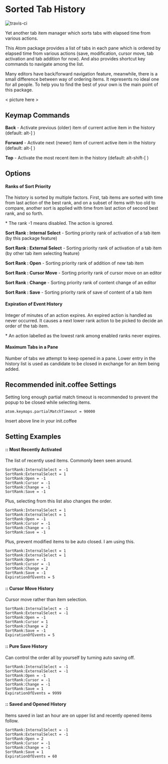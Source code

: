 # Sorted Tab History

![travis-ci](https://travis-ci.org/kataho/sorted-tab-history.svg?branch=master)

Yet another tab item manager which sorts tabs with elapsed time from various actions.

This Atom package provides a list of tabs in each pane which is ordered by elapsed time from various actions
(save, modification, cursor move, tab activation and tab addition for now).
And also provides shortcut key commands to navigate among the list.

Many editors have back/forward navigation feature, meanwhile, there is a small difference between
way of ordering items. It represents no ideal one for all people.
To help you to find the best of your own is the main point of this package.

< picture here >

## Keymap Commands

**Back**  - Activate previous (older) item of current active item in the history (default: alt-] )

**Forward** - Activate next (newer) item of current active item in the history (default: alt-[ )

**Top** - Activate the most recent item in the history (default: alt-shift-[ )

## Options

#### Ranks of Sort Priority

The history is sorted by multiple factors. First, tab items are sorted with time from last action of the best rank,
and on a subset of items with too old to compare, another sort is applied with time from last action of second best rank, and so forth.

\* The rank -1 means disabled. The action is ignored.

**Sort Rank : Internal Select** - Sorting priority rank of activation of a tab item (by this package feature)

**Sort Rank : External Select** - Sorting priority rank of activation of a tab item (by other tab item selecting feature)

**Sort Rank : Open** - Sorting priority rank of addition of new tab item

**Sort Rank : Cursor Move** - Sorting priority rank of cursor move on an editor

**Sort Rank : Change** - Sorting priority rank of content change of an editor

**Sort Rank : Save** - Sorting priority rank of save of content of a tab item

#### Expiration of Event History

Integer of minutes of an action expires. An expired action is handled as never occurred.
It causes a next lower rank action to be picked to decide an order of the tab item.

\* An action labelled as the lowest rank among enabled ranks never expires.

#### Maximum Tabs in a Pane

Number of tabs we attempt to keep opened in a pane. Lower entry in the history list is used as candidate to be closed in exchange for an item being added.

## Recommended init.coffee Settings

Setting long enough partial match timeout is recommended to prevent the popup to be closed while selecting items.

    atom.keymaps.partialMatchTimeout = 90000

Insert above line in your init.coffee

## Setting Examples

#### :: Most Recently Activated

The list of recently used items. Commonly been seen around.

    SortRank:InternalSelect = -1
    SortRank:ExternalSelect = 1
    SortRank:Open = -1
    SortRank:Cursor = -1
    SortRank:Change = -1
    SortRank:Save = -1

Plus, selecting from this list also changes the order.

    SortRank:InternalSelect = 1
    SortRank:ExternalSelect = 1
    SortRank:Open = -1
    SortRank:Cursor = -1
    SortRank:Change = -1
    SortRank:Save = -1

Plus, prevent modified items to be auto closed. I am using this.

    SortRank:InternalSelect = 1
    SortRank:ExternalSelect = 1
    SortRank:Open = -1
    SortRank:Cursor = -1
    SortRank:Change = 2
    SortRank:Save = -1
    ExpirationOfEvents = 5

#### :: Cursor Move History

Cursor move rather than item selection.

    SortRank:InternalSelect = -1
    SortRank:ExternalSelect = -1
    SortRank:Open = -1
    SortRank:Cursor = 1
    SortRank:Change = 2
    SortRank:Save = -1
    ExpirationOfEvents = 5

#### :: Pure Save History

Can control the order all by yourself by turning auto saving off.

    SortRank:InternalSelect = -1
    SortRank:ExternalSelect = -1
    SortRank:Open = -1
    SortRank:Cursor = -1
    SortRank:Change = -1
    SortRank:Save = 1
    ExpirationOfEvents = 9999

#### :: Saved and Opened History

Items saved in last an hour are on upper list and recently opened items follow.

    SortRank:InternalSelect = -1
    SortRank:ExternalSelect = -1
    SortRank:Open = 2
    SortRank:Cursor = -1
    SortRank:Change = -1
    SortRank:Save = 1
    ExpirationOfEvents = 60
